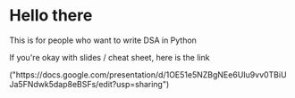 <h1>Hello there</h1>
<p>This is for people who want to write DSA in Python</p>
<p>If you're okay with slides / cheat sheet, here is the link</p>("https://docs.google.com/presentation/d/1OE51e5NZBgNEe6UIu9vv0TBiUJa5FNdwk5dap8eBSFs/edit?usp=sharing")
